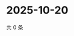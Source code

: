 # 2025-10-20

共 0 条

<!-- BEGIN ZHIHUQUESTIONS -->
<!-- 最后更新时间 Mon Oct 20 2025 13:12:17 GMT+0800 (China Standard Time) -->

<!-- END ZHIHUQUESTIONS -->
